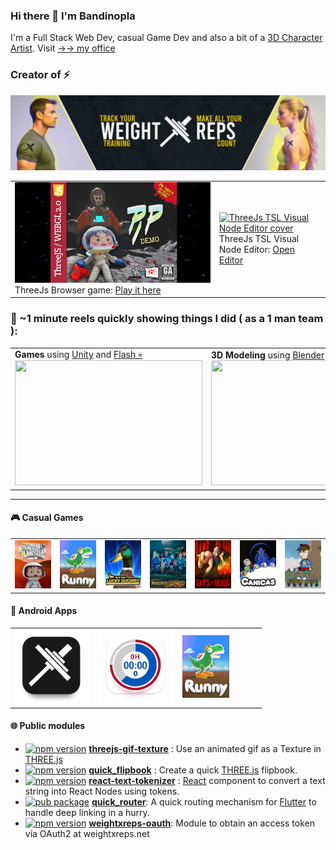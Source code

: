 ### Hi there 👋 I'm Bandinopla
I'm a Full Stack Web Dev, casual Game Dev and also a bit of a [3D Character Artist](https://www.artstation.com/bandinopla). Visit [→→ my office](https://bandinopla.github.io/) 

### Creator of ⚡ 
<a href="https://weightxreps.net" target="_blank" rel="noopener noreferrer">
  <img src="https://github.com/bandinopla/weightxreps-client/raw/main/public/session-banner.jpg" alt="WeightxReps Logo" />
</a>

<table>
  <tr>
    <td>
      <a href="https://github.com/bandinopla/pip-skull-demo" target="_blank" rel="noopener noreferrer">
        <img src="https://github.com/bandinopla/pip-skull-demo/raw/main/screenshot.png" alt="PIP Demo Banner" />
      </a>
      ThreeJs Browser game: <a href="https://bandinopla.github.io/pip-skull-demo/" target="_blank">Play it here</a>
    </td>
    <td>
      <a href="https://github.com/bandinopla/three.js-visual-node-editor" target="_blank" rel="noopener noreferrer">
        <img src="https://github.com/bandinopla/three.js-visual-node-editor/raw/main/public/cover.png" alt="ThreeJs TSL Visual Node Editor cover" />
      </a>
      ThreeJs TSL Visual Node Editor: <a href="https://bandinopla.github.io/three.js-visual-node-editor/" target="_blank">Open Editor</a>
    </td>
  </tr>
</table>




### 📼 ~1 minute reels quickly showing things I did ( as a 1 man team ):
<table>
    <tr>
    <td><b>Games</b> using <a href="https://unity.com/" target="_blank">Unity</a> and <a href="https://www.adobe.com/products/flashplayer/end-of-life-alternative.html">Flash 💀</a><br/>
    <a href="https://www.youtube.com/watch?v=7MJ25NuHhFc" target="_blank" rel="noopener noreferrer">
      <img src="https://img.youtube.com/vi/7MJ25NuHhFc/0.jpg" width="300" height="200"/>
    </a>
    </td> 
    <td><b>3D Modeling</b> using <a href="https://www.blender.org/" target="_blank">Blender</a> <br/>
    <a href="https://www.youtube.com/watch?v=KbyhSHsmRDE" target="_blank" rel="noopener noreferrer">
      <img src="https://img.youtube.com/vi/KbyhSHsmRDE/0.jpg"  width="300" height="200"/>
    </a>
    </td>
    </tr>
</table>

--- 

#### :video_game: Casual Games
  
<table>
    <tr>
        <td><a href="https://github.com/bandinopla/pip-skull-demo" target="_blank"><img src="imgs/pip.jpg" title="Unity and ThreeJs"/></a></td> 
        <td><a href="https://play.google.com/store/apps/details?id=net.weightxreps.runny" target="_blank"><img src="imgs/runny.jpg" title="Unity"/></a></td>
        <td><a href="https://www.youtube.com/watch?v=efibch1xEws" target="_blank"><img src="imgs/ducks.jpg" title="Flash"/></a></td>
        <td><a href="https://www.youtube.com/watch?v=Ub88d1hcnHA" target="_blank"><img src="imgs/magic.jpg" title="Flash"/></a></td>   
        <td>
        <a href="https://www.instagram.com/p/CUf8u4DI21t/" target="_blank"><img src="imgs/dob.jpg" title="Flash"/></a></td> 
        <td><a href="https://youtu.be/N0xV2ZuBPDI" target="_blank"><img src="imgs/canicas.jpg" title="Flash"/></a></td>
        <td><a href="https://youtu.be/BKqcl3QQWEQ" target="_blank"><img src="imgs/tetris.jpg" title="Flash"/></a></td> 
    </tr>
</table>

#### :iphone: Android Apps

<table background="white"> 
  <tr>
    <td width="120"><a href="https://play.google.com/store/apps/details?id=net.weightxreps.app" target="_blank"><img src="imgs/app-wxr.jpg" width="300"/></a></td>  
    <td width="120"><a href="https://play.google.com/store/apps/details?id=net.weightxreps.resttimechronometer" target="_blank"><img src="imgs/app-contador.jpg" width="300"/></a></td>  
    <td width="120"><a href="https://play.google.com/store/apps/details?id=net.weightxreps.runny" target="_blank"><img src="imgs/runny.jpg" title="Unity" height="100"/></a></td>  
  </tr> 
</table> 

#### :globe_with_meridians: Public modules

* [![npm version](https://img.shields.io/npm/v/threejs-gif-texture.svg?logo=threedotjs)](https://www.npmjs.com/package/threejs-gif-texture) [**threejs-gif-texture**](https://github.com/bandinopla/threejs-gif-texture) : Use an animated gif as a Texture in [THREE.js](https://github.com/mrdoob/three.js/) 
* [![npm version](https://img.shields.io/npm/v/quick_flipbook.svg?logo=threedotjs)](https://www.npmjs.com/package/quick_flipbook) [**quick_flipbook**](https://github.com/bandinopla/quick_flipbook) : Create a quick [THREE.js](https://github.com/mrdoob/three.js/) flipbook.
* [![npm version](https://img.shields.io/npm/v/react-text-tokenizer.svg?logo=react)](https://www.npmjs.com/package/react-text-tokenizer) [**react-text-tokenizer**](https://github.com/bandinopla/react-text-tokenizer) : [React](https://github.com/facebook/react) component to convert a text string into React Nodes using tokens.
* [![pub package](https://img.shields.io/pub/v/quick_router.svg?logo=flutter)](https://pub.dev/packages/quick_router) [**quick_router**](https://github.com/bandinopla/quick_router): A quick routing mechanism for [Flutter](https://flutter.dev/) to handle deep linking in a hurry.
* [![npm version](https://img.shields.io/npm/v/weightxreps-oauth.svg?logo=react)](https://www.npmjs.com/package/weightxreps-oauth) [**weightxreps-oauth**](https://github.com/bandinopla/weightxreps-oauth): Module to obtain an access token vía OAuth2 at weightxreps.net


<!--
- 🔭 I’m currently working on ...
- 🌱 I’m currently learning ...
- 👯 I’m looking to collaborate on ...
- 🤔 I’m looking for help with ...
- 💬 Ask me about ...
- 📫 How to reach me: ...
- 😄 Pronouns: ...
- ⚡ Fun fact: ...
-->

